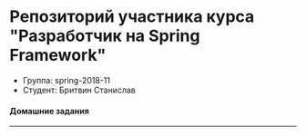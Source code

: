 # Репозиторий участника курса "Разработчик на Spring Framework"
 - Группа: spring-2018-11
 - Студент: Бритвин Станислав

#### Домашние задания
---
